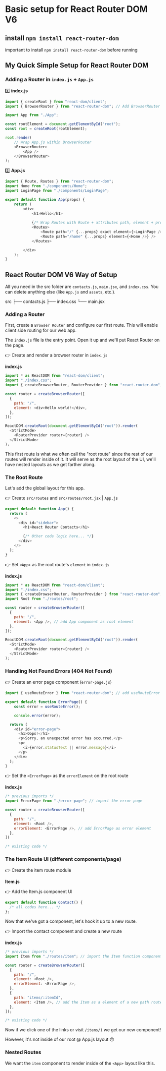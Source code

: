 # Basic setup for React Router DOM V6

## install `npm install react-router-dom`

important to install `npm install react-router-dom` before running

## My Quick Simple Setup for React Router DOM

### Adding a Router in `index.js` + `App.js`

1️⃣ **index.js**

```javascript
import { createRoot } from "react-dom/client";
import { BrowserRouter } from "react-router-dom"; // Add BrowserRouter

import App from "./App";

const rootElement = document.getElementById("root");
const root = createRoot(rootElement);

root.render(
    // Wrap App.js within BrowserRouter
	<BrowserRouter> 
		<App />
	</BrowserRouter>
);
```

2️⃣ **App.js**

```javascript
import { Route, Routes } from "react-router-dom";
import Home from "./components/Home";
import LoginPage from "./components/LoginPage";

export default function App(props) {
	return (
		<div>
			<h1>Hello</h1>
            
            {/* Wrap Routes with Route + attributes path, element + props */}
			<Routes>
				<Route path="/" {...props} exact element={<LoginPage />} />
				<Route path="/home" {...props} element={<Home />} />
			</Routes>

		</div>
	);
}
```

## React Router DOM V6 Way of Setup

All you need in the src folder are `contacts.js`, `main.jsx`, and `index.css`. You can delete anything else (like `App.js` and `assets`, etc.).

src
├── contacts.js
├── index.css
└── main.jsx

### Adding a Router

First, create a `Browser Router` and configure our first route. This will enable client side routing for our web app.

The `index.js` file is the entry point. Open it up and we'll put React Router on the page.

👉 Create and render a browser router in `index.js`

**index.js**

```javascript
import * as ReactDOM from "react-dom/client";
import "./index.css";
import { createBrowserRouter, RouterProvider } from "react-router-dom"; // add createBrowserRouter, RouterProvider

const router = createBrowserRouter([
  {
    path: "/",
    element: <div>Hello world!</div>,
  },
]);

ReactDOM.createRoot(document.getElementById("root")).render(
  <StrictMode>
    <RouterProvider router={router} />
  </StrictMode>
);
```

This first route is what we often call the "root route" since the rest of our routes will render inside of it. It will serve as the root layout of the UI, we'll have nested layouts as we get farther along.

### The Root Route

Let's add the global layout for this app.

👉 Create `src/routes` and `src/routes/root.jsx` | `App.js`

```javascript
export default function App() {
  return (
    <>
      <div id="sidebar">
        <h1>React Router Contacts</h1>

        {/* Other code logic here... */}
      </div>
    </>
  );
}
```

👉 Set `<App>` as the root route's `element` in `index.js`

**index.js**

```javascript
import * as ReactDOM from "react-dom/client";
import "./index.css";
import { createBrowserRouter, RouterProvider } from "react-router-dom"; // add createBrowserRouter, RouterProvider
import Root from "./routes/root";

const router = createBrowserRouter([
  {
    path: "/",
    element: <App />, // add App component as root element
  },
]);

ReactDOM.createRoot(document.getElementById("root")).render(
  <StrictMode>
    <RouterProvider router={router} />
  </StrictMode>
);
```

### Handling Not Found Errors (404 Not Found)

👉 Create an error page component (`error-page.js`)

```javascript
import { useRouteError } from "react-router-dom"; // add useRouteError

export default function ErrorPage() {
    const error = useRouteError();

    console.error(error);

  return (
    <div id="error-page">
      <h1>Oops!</h1>
      <p>Sorry, an unexpected error has occurred.</p>
      <p>
        <i>{error.statusText || error.message}</i>
      </p>
    </div>
  );
}
```

👉 Set the `<ErrorPage>` as the `errorElement` on the root route

**index.js**

```javascript
/* previous imports */
import ErrorPage from "./error-page"; // import the error page

const router = createBrowserRouter([
  {
    path: "/",
    element: <Root />,
    errorElement: <ErrorPage />, // add ErrorPage as error element
  },
])

/* existing code */
```

### The Item Route UI (different components/page)

👉 Create the item route module

**Item.js**

👉 Add the Item.js component UI

```javascript
export default function Contact() {
  /* all codes here... */
};
```

Now that we've got a component, let's hook it up to a new route.

👉 Import the contact component and create a new route

**index.js**

```javascript
/* previous imports */
import Item from "./routes/item"; // import the Item function component

const router = createBrowserRouter([
  {
    path: "/",
    element: <Root />,
    errorElement: <ErrorPage />,
  },
  {
    path: "items/:itemId",
    element: <Item />, // add the Item as a element of a new path route
  },
]);

/* existing code */
```

Now if we click one of the links or visit `/items/1` we get our new component!

However, it's not inside of our root @ App.js layout 😠

### Nested Routes

We want the `item` component to render inside of the `<App>` layout like this.

